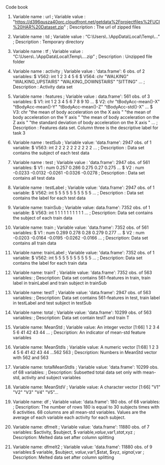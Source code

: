 Code book
1. Variable name : url ;
   Variable value : "https://d396qusza40orc.cloudfront.net/getdata%2Fprojectfiles%2FUCI%20HAR%20Dataset.zip" ;
   Description : The url of zipped files

2. Variable name : td ;
   Variable value : “C:\\Users\\..\\AppData\\Local\\Temp\\...” ;
   Description : Temporary directory

3. Variable name : tf ;
   Variable value : “C:\\Users\\..\\AppData\\Local\\Temp\\....zip” ;
   Description : Unzipped file folder

4. Variable name : activity ;
   Variable value : 'data.frame':    6 obs. of 2 variables: 
$ V562: int  1 2 3 4 5 6
$ V564: chr  "WALKING" "WALKING_UPSTAIRS" "WALKING_DOWNSTAIRS" "SITTING" ... ;
   Description : Activity data set 

5. Variable name : features ;
   Variable value : data.frame':    561 obs. of  3 variables:
 $ V1: int  1 2 3 4 5 6 7 8 9 10 ...
 $ V2: chr  "tBodyAcc-mean()-X" "tBodyAcc-mean()-Y" "tBodyAcc-mean()-Z" "tBodyAcc-std()-X" ...
 $ V3: chr  "the mean of body acceleration on the X axis " "the mean of body acceleration on the Y axis " "the mean of body acceleration on the Z axis " "the standard deviation of body acceleration on the X axis " ... ;
   Description : Features data set. Column three is the descriptive label for task 3

6. Variable name : testSub ;
   Variable value: 'data.frame':   2947 obs. of  1 variable:
 $ V563: int  2 2 2 2 2 2 2 2 2 2 ... ;
   Description : Data set contains the subject of each test data

7. Variable name : test ;
   Variable value : 'data.frame':	2947 obs. of  561 variables:
 $ V1  : num  0.257 0.286 0.275 0.27 0.275 ...
 $ V2  : num  -0.0233 -0.0132 -0.0261 -0.0326 -0.0278 ;
   Description : Data set contains all test data

8. Variable name : testLabel ;
   Variable value: 'data.frame':   2947 obs. of  1 variable:
 $ V562: int  5 5 5 5 5 5 5 5 5 5 ... ;
   Description : Data set contains the label for each test data

9. Variable name: trainSub ;
   Variable value: data.frame':	7352 obs. of  1 variable:
 $ V563: int  1 1 1 1 1 1 1 1 1 1 ... ;
   Description: Data set contains the subject of each train data

10. Variable name: train ;
    Variable value: 'data.frame':	7352 obs. of  561 variables:
 $ V1  : num  0.289 0.278 0.28 0.279 0.277 ...
 $ V2  : num  -0.0203 -0.0164 -0.0195 -0.0262 -0.0166 ... ;
    Description: Data set contains all train data

11. Variable name: trainLabel ;
    Variable value: 'data.frame':   7352 obs. of  1 variable:
 $ V562: int  5 5 5 5 5 5 5 5 5 5 ... ;
    Description: Data set contains the label for each train data

12. Variable name: trainT ;
    Variable value: 'data.frame':   7352 obs. of  563 variables: ;
    Description: Data set contains 561-features in train, train label in trainLabel and train subject in trainSub 

13. Variable name: testT ;
    Variable value: 'data.frame':	2947 obs. of  563 variables: ;
    Description: Data set contains 561-features in test, train label in testLabel and test subject in testSub

14. Variable name: total ;
    Variable value: 'data.frame':   10299 obs. of  563 variables: ;
    Description: Data set contain testT and train T

15. Variable name: MeanStd ;
    Variable value: An integer vector  [1:66] 1 2 3 4 5 6 41 42 43 44 ... ;
    Description: An indicator of mean-std feature variables

16. Variable name: MeanStdls ;
    Variable value: A numeric vector [1:68] 1 2 3 4 5 6 41 42 43 44 ...562 563 ;
    Description: Numbers in MeanStd vector with 562 and 563

17. Variable name: totalMeanStdls ;
    Variable value: 'data.frame':	10299 obs. of  68 variables: ;
    Description: Subsetted total data set only with mean-std, activity and subject variables

18. Variable name: MeanStdV ;
    Variable value: A character vector [1:66] "V1" "V2" "V3" "V4" "V5"...

19. Variable name: df ;
    Variable value: 'data.frame':   180 obs. of  68 variables: ;
    Description: The number of rows 180 is equal to 30 subjects times with 6 activities. 68 columns are all mean-std variables. Values are the average of each variable each activity for each subject. 

20. Variable name: dfmelt ;
    Variable value: 'data.frame':   11880 obs. of  7 variables: $activity, $subject, $ variable,$value,$var1,$stat,$xyz ;
    Description: Melted data set after column splitting 

21. Variable name: dfmelt2 ;
    Variable value: 'data.frame':   11880 obs. of  9 variables:$ variable, $subject, $value,$var1,$stat, $xyz, $signal,$var ;
    Description: Melted data set after column splitting 


